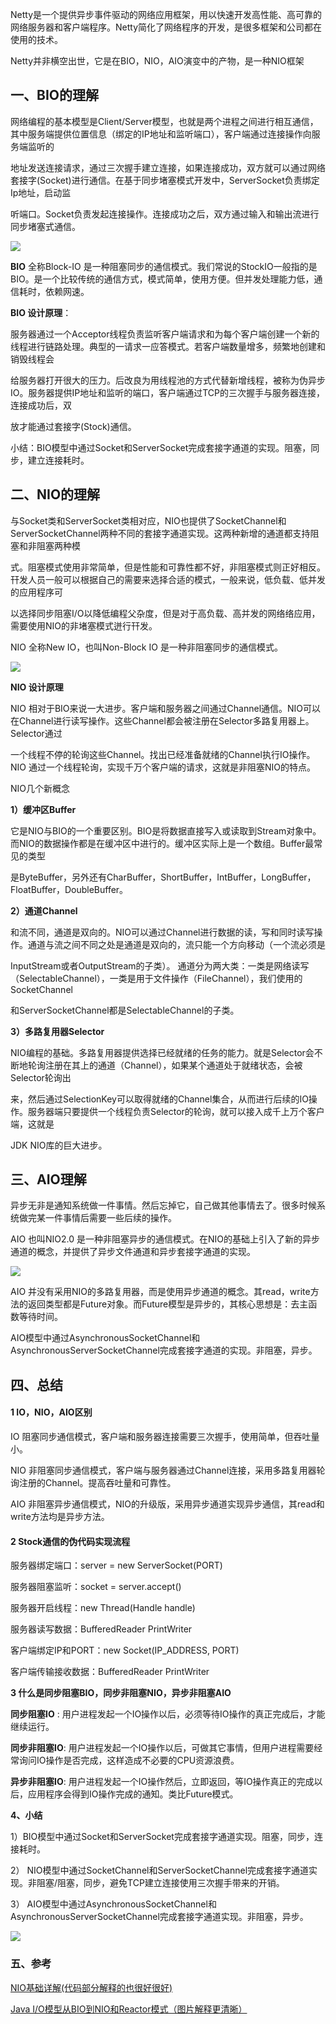 Netty是一个提供异步事件驱动的网络应用框架，用以快速开发高性能、高可靠的网络服务器和客户端程序。Netty简化了网络程序的开发，是很多框架和公司都在使用的技术。

Netty并非横空出世，它是在BIO，NIO，AIO演变中的产物，是一种NIO框架





## 一、BIO的理解

 网络编程的基本模型是Client/Server模型，也就是两个进程之间进行相互通信，其中服务端提供位置信息（绑定的IP地址和监听端口），客户端通过连接操作向服务端监听的

地址发送连接请求，通过三次握手建立连接，如果连接成功，双方就可以通过网络套接字(Socket)进行通信。在基于同步堵塞模式开发中，ServerSocket负责绑定Ip地址，启动监

听端口。Socket负责发起连接操作。连接成功之后，双方通过输入和输出流进行同步堵塞式通信。



![](..\images\通信\1090617-20181118215610086-2008700581.png)



**BIO** 全称Block-IO 是一种阻塞同步的通信模式。我们常说的StockIO一般指的是BIO。是一个比较传统的通信方式，模式简单，使用方便。但并发处理能力低，通信耗时，依赖网速。

**BIO 设计原理**：

​    服务器通过一个Acceptor线程负责监听客户端请求和为每个客户端创建一个新的线程进行链路处理。典型的一请求一应答模式。若客户端数量增多，频繁地创建和销毁线程会

给服务器打开很大的压力。后改良为用线程池的方式代替新增线程，被称为伪异步IO。服务器提供IP地址和监听的端口，客户端通过TCP的三次握手与服务器连接，连接成功后，双

放才能通过套接字(Stock)通信。

小结：BIO模型中通过Socket和ServerSocket完成套接字通道的实现。阻塞，同步，建立连接耗时。

 

## 二、NIO的理解



  与Socket类和ServerSocket类相对应，NIO也提供了SocketChannel和ServerSocketChannel两种不同的套接字通道实现。这两种新增的通道都支持阻塞和非阻塞两种模

式。阻塞模式使用非常简单，但是性能和可靠性都不好，非阻塞模式则正好相反。幵发人员一般可以根据自己的需要来选择合适的模式，一般来说，低负载、低并发的应用程序可

以选择同步阻塞I/O以降低编程父杂度，但是对于高负载、高并发的网络络应用，需要使用NIO的非堵塞模式迸行幵发。

NIO 全称New IO，也叫Non-Block IO 是一种非阻塞同步的通信模式。



![](..\images\通信\1090617-20181118215941745-323892415.png)



**NIO 设计原理**

   NIO 相对于BIO来说一大进步。客户端和服务器之间通过Channel通信。NIO可以在Channel进行读写操作。这些Channel都会被注册在Selector多路复用器上。Selector通过

一个线程不停的轮询这些Channel。找出已经准备就绪的Channel执行IO操作。NIO 通过一个线程轮询，实现千万个客户端的请求，这就是非阻塞NIO的特点。

NIO几个新概念

**1）缓冲区Buffer**

   它是NIO与BIO的一个重要区别。BIO是将数据直接写入或读取到Stream对象中。而NIO的数据操作都是在缓冲区中进行的。缓冲区实际上是一个数组。Buffer最常见的类型

是ByteBuffer，另外还有CharBuffer，ShortBuffer，IntBuffer，LongBuffer，FloatBuffer，DoubleBuffer。

**2）通道Channel**

​    和流不同，通道是双向的。NIO可以通过Channel进行数据的读，写和同时读写操作。通道与流之间不同之处是通道是双向的，流只能一个方向移动（一个流必须是

InputStream或者OutputStream的子类）。 通道分为两大类：一类是网络读写（SelectableChannel），一类是用于文件操作（FileChannel），我们使用的SocketChannel

和ServerSocketChannel都是SelectableChannel的子类。

**3）多路复用器Selector**

   NIO编程的基础。多路复用器提供选择已经就绪的任务的能力。就是Selector会不断地轮询注册在其上的通道（Channel），如果某个通道处于就绪状态，会被Selector轮询出

来，然后通过SelectionKey可以取得就绪的Channel集合，从而进行后续的IO操作。服务器端只要提供一个线程负责Selector的轮询，就可以接入成千上万个客户端，这就是

JDK NIO库的巨大进步。



## 三、AIO理解



  异步无非是通知系统做一件事情。然后忘掉它，自己做其他事情去了。很多时候系统做完某一件事情后需要一些后续的操作。

AIO 也叫NIO2.0 是一种非阻塞异步的通信模式。在NIO的基础上引入了新的异步通道的概念，并提供了异步文件通道和异步套接字通道的实现。



![](..\images\通信\1090617-20181118221221582-1287720922.png)



  AIO 并没有采用NIO的多路复用器，而是使用异步通道的概念。其read，write方法的返回类型都是Future对象。而Future模型是异步的，其核心思想是：去主函数等待时间。

AIO模型中通过AsynchronousSocketChannel和AsynchronousServerSocketChannel完成套接字通道的实现。非阻塞，异步。





## 四、总结





#### **1 IO，NIO，AIO区别**

  IO 阻塞同步通信模式，客户端和服务器连接需要三次握手，使用简单，但吞吐量小。

  NIO 非阻塞同步通信模式，客户端与服务器通过Channel连接，采用多路复用器轮询注册的Channel。提高吞吐量和可靠性。

  AIO 非阻塞异步通信模式，NIO的升级版，采用异步通道实现异步通信，其read和write方法均是异步方法。

#### 2 Stock通信的伪代码实现流程

   服务器绑定端口：server = new ServerSocket(PORT)

   服务器阻塞监听：socket = server.accept()

   服务器开启线程：new Thread(Handle handle)

   服务器读写数据：BufferedReader PrintWriter

   客户端绑定IP和PORT：new Socket(IP_ADDRESS, PORT)

   客户端传输接收数据：BufferedReader PrintWriter

**3 什么是同步阻塞BIO，同步非阻塞NIO，异步非阻塞AIO**

   **同步阻塞IO** : 用户进程发起一个IO操作以后，必须等待IO操作的真正完成后，才能继续运行。

   **同步非阻塞IO**: 用户进程发起一个IO操作以后，可做其它事情，但用户进程需要经常询问IO操作是否完成，这样造成不必要的CPU资源浪费。

   **异步非阻塞IO**: 用户进程发起一个IO操作然后，立即返回，等IO操作真正的完成以后，应用程序会得到IO操作完成的通知。类比Future模式。

**4、小结**

   1）BIO模型中通过Socket和ServerSocket完成套接字通道实现。阻塞，同步，连接耗时。

  2） NIO模型中通过SocketChannel和ServerSocketChannel完成套接字通道实现。非阻塞/阻塞，同步，避免TCP建立连接使用三次握手带来的开销。

  3） AIO模型中通过AsynchronousSocketChannel和AsynchronousServerSocketChannel完成套接字通道实现。非阻塞，异步。



![](..\images\images\通信\1090617-20181118221832172-1747040798.png)





### 五、参考

[NIO基础详解(代码部分解释的也很好很好) ](https://www.jianshu.com/p/c84141e1a678)

[Java I/O模型从BIO到NIO和Reactor模式（图片解释更清晰）](http://www.jasongj.com/java/nio_reactor/#comments)

















